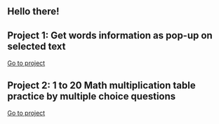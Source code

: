 ## Hello there!
## Project 1: Get words information as pop-up on selected text
[Go to project](https://github.com/akmojahid/Frontend_project/tree/main/get_word_by_select)

## Project 2: 1 to 20 Math multiplication table practice by multiple choice questions 
[Go to project](https://github.com/akmojahid/Frontend_project/tree/main/math_quize)